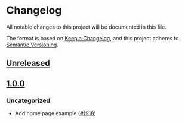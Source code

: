 # Changelog
All notable changes to this project will be documented in this file.

The format is based on [Keep a Changelog](https://keepachangelog.com/en/1.0.0/),
and this project adheres to [Semantic Versioning](https://semver.org/spec/v2.0.0.html).

## [Unreleased]

## [1.0.0]
### Uncategorized
- Add home page example ([#1918](https://github.com/MetaMask/snaps-skunkworks.git/pull/1918))

[Unreleased]: https://github.com/MetaMask/snaps-skunkworks.git/compare/@metamask/home-page-example-snap@1.0.0...HEAD
[1.0.0]: https://github.com/MetaMask/snaps-skunkworks.git/releases/tag/@metamask/home-page-example-snap@1.0.0
